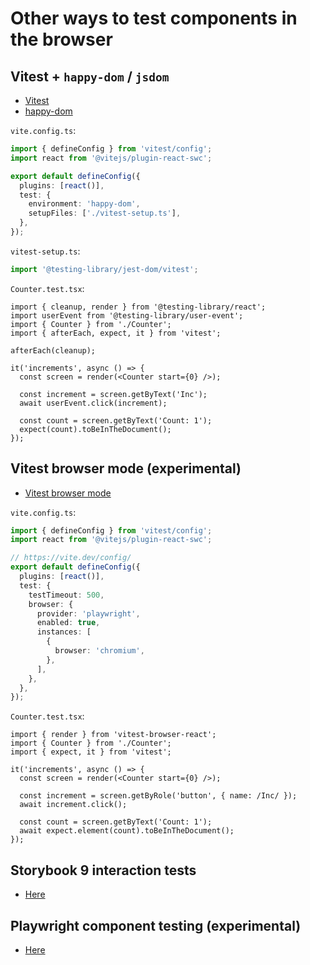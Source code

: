# Other ways to test components in the browser

## Vitest + `happy-dom` / `jsdom`

- [Vitest](https://vitest.dev/guide/)
- [happy-dom](https://github.com/capricorn86/happy-dom)

`vite.config.ts`:

```ts
import { defineConfig } from 'vitest/config';
import react from '@vitejs/plugin-react-swc';

export default defineConfig({
  plugins: [react()],
  test: {
    environment: 'happy-dom',
    setupFiles: ['./vitest-setup.ts'],
  },
});
```

`vitest-setup.ts`:

```ts
import '@testing-library/jest-dom/vitest';
```

`Counter.test.tsx`:

```tsx
import { cleanup, render } from '@testing-library/react';
import userEvent from '@testing-library/user-event';
import { Counter } from './Counter';
import { afterEach, expect, it } from 'vitest';

afterEach(cleanup);

it('increments', async () => {
  const screen = render(<Counter start={0} />);

  const increment = screen.getByText('Inc');
  await userEvent.click(increment);

  const count = screen.getByText('Count: 1');
  expect(count).toBeInTheDocument();
});
```

## Vitest browser mode (experimental)

- [Vitest browser mode](https://vitest.dev/guide/browser/)

`vite.config.ts`:

```ts
import { defineConfig } from 'vitest/config';
import react from '@vitejs/plugin-react-swc';

// https://vite.dev/config/
export default defineConfig({
  plugins: [react()],
  test: {
    testTimeout: 500,
    browser: {
      provider: 'playwright',
      enabled: true,
      instances: [
        {
          browser: 'chromium',
        },
      ],
    },
  },
});
```

`Counter.test.tsx`:

```tsx
import { render } from 'vitest-browser-react';
import { Counter } from './Counter';
import { expect, it } from 'vitest';

it('increments', async () => {
  const screen = render(<Counter start={0} />);

  const increment = screen.getByRole('button', { name: /Inc/ });
  await increment.click();

  const count = screen.getByText('Count: 1');
  await expect.element(count).toBeInTheDocument();
});
```

## Storybook 9 interaction tests

- [Here](https://storybook.js.org/docs/writing-tests/interaction-testing)

## Playwright component testing (experimental)

- [Here](https://playwright.dev/docs/test-components)
